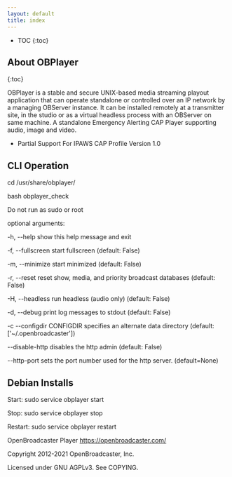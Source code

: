 ```yaml
---
layout: default
title: index
---
```


* TOC
{:toc}


## About OBPlayer
{:toc}

OBPlayer is a stable and secure UNIX-based media streaming playout application that can operate standalone or controlled over an IP network by a managing OBServer instance. It can be installed remotely at a transmitter site, in the studio or as a virtual headless process with an OBServer on same machine. A standalone Emergency Alerting CAP Player supporting audio, image and video.

+ Partial Support For IPAWS CAP Profile Version 1.0

## CLI Operation

cd /usr/share/obplayer/

bash obplayer_check

Do not run as sudo or root

optional arguments:

  -h, --help            show this help message and exit
  
  -f, --fullscreen      start fullscreen (default: False)
  
  -m, --minimize        start minimized (default: False)
  
  -r, --reset           reset show, media, and priority broadcast databases (default: False)
  
  -H, --headless        run headless (audio only) (default: False)
  
  -d, --debug           print log messages to stdout (default: False)
  
  -c  --configdir       CONFIGDIR specifies an alternate data directory (default: ['~/.openbroadcaster'])
  
  --disable-http        disables the http admin (default: False)
  
  --http-port           sets the port number used for the http server. (default=None)

## Debian Installs

Start:    sudo service obplayer start

Stop:     sudo service obplayer stop

Restart:  sudo service obplayer restart

OpenBroadcaster Player
https://openbroadcaster.com/

Copyright 2012-2021 OpenBroadcaster, Inc.

Licensed under GNU AGPLv3. See COPYING.
